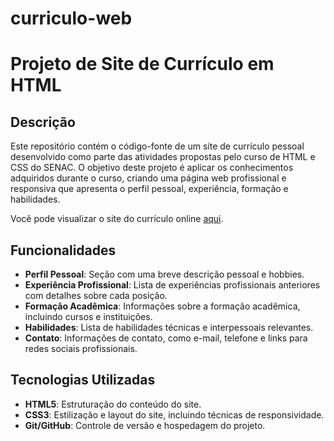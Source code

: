 # curriculo-web
# Projeto de Site de Currículo em HTML

## Descrição

Este repositório contém o código-fonte de um site de currículo pessoal desenvolvido como parte das atividades propostas pelo curso de HTML e CSS do SENAC. O objetivo deste projeto é aplicar os conhecimentos adquiridos durante o curso, criando uma página web profissional e responsiva que apresenta o perfil pessoal, experiência, formação e habilidades.

Você pode visualizar o site do currículo online [aqui](https://karinacmartins.github.io/curriculo-web/).

## Funcionalidades

- **Perfil Pessoal**: Seção com uma breve descrição pessoal e hobbies.
- **Experiência Profissional**: Lista de experiências profissionais anteriores com detalhes sobre cada posição.
- **Formação Acadêmica**: Informações sobre a formação acadêmica, incluindo cursos e instituições.
- **Habilidades**: Lista de habilidades técnicas e interpessoais relevantes.
- **Contato**: Informações de contato, como e-mail, telefone e links para redes sociais profissionais.

## Tecnologias Utilizadas

- **HTML5**: Estruturação do conteúdo do site.
- **CSS3**: Estilização e layout do site, incluindo técnicas de responsividade.
- **Git/GitHub**: Controle de versão e hospedagem do projeto.